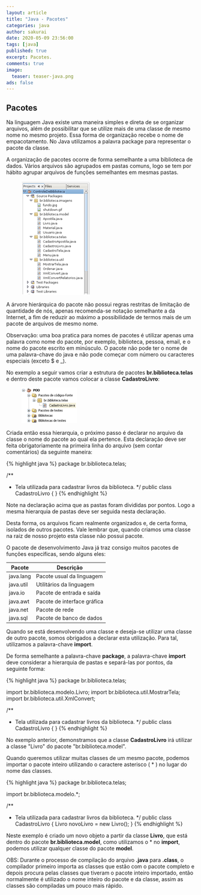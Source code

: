 ```yaml
---
layout: article
title: "Java - Pacotes"
categories: java
author: sakurai
date: 2020-05-09 23:56:00
tags: [java]
published: true
excerpt: Pacotes.
comments: true
image:
  teaser: teaser-java.png
ads: false
---
```


## Pacotes

Na linguagem Java existe uma maneira simples e direta de se organizar arquivos, além de possibilitar que se utilize mais de uma classe de mesmo nome no mesmo projeto. Essa forma de organização recebe o nome de empacotamento. No Java utilizamos a palavra package para representar o pacote da classe.

A organização de pacotes ocorre de forma semelhante a uma biblioteca de dados. Vários arquivos são agrupados em pastas comuns, logo se tem por hábito agrupar arquivos de funções semelhantes em mesmas pastas.

<figure>
    <a href="/images/2020-05-09-java-pacotes-01.png"><img src="/images/2020-05-09-java-pacotes-01.png" alt="Organização em pacotes."></a>
</figure>

A árvore hierárquica do pacote não possui regras restritas de limitação de quantidade de nós, apenas recomenda-se notação semelhante a da Internet, a fim de reduzir ao máximo a possibilidade de termos mais de um pacote de arquivos de mesmo nome.

Observação: uma boa pratica para nomes de pacotes é utilizar apenas uma palavra como nome do pacote, por exemplo, biblioteca, pessoa, email, e o nome do pacote escrito em minúsculo. O pacote não pode ter o nome de uma palavra-chave do java e não pode começar com número ou caracteres especiais (exceto $ e _).

No exemplo a seguir vamos criar a estrutura de pacotes **br.biblioteca.telas** e dentro deste pacote vamos colocar a classe **CadastroLivro**:

<figure>
    <a href="/images/2020-05-09-java-pacotes-02.png"><img src="/images/2020-05-09-java-pacotes-02.png" alt="Organização em pacotes."></a>
</figure>

Criada então essa hierarquia, o próximo passo é declarar no arquivo da classe o nome do pacote ao qual ela pertence. Esta declaração deve ser feita obrigatoriamente na primeira linha do arquivo (sem contar comentários) da seguinte maneira:

{% highlight java %}
package br.biblioteca.telas;

/**
 * Tela utilizada para cadastrar livros da biblioteca.
 */
public class CadastroLivro {
}
{% endhighlight %}

Note na declaração acima que as pastas foram divididas por pontos. Logo a mesma hierarquia de pastas deve ser seguida nesta declaração.

Desta forma, os arquivos ficam realmente organizados e, de certa forma, isolados de outros pacotes. Vale lembrar que, quando criamos uma classe na raiz de nosso projeto esta classe não possui pacote.

O pacote de desenvolvimento Java já traz consigo muitos pacotes de funções especificas, sendo alguns eles:

| Pacote    | Descrição                   |
| --------- | --------------------------- |
| java.lang	| Pacote usual da linguagem   |
| java.util	| Utilitários da linguagem    |
| java.io   | Pacote de entrada e saída   |
| java.awt  | Pacote de interface gráfica |
| java.net  | Pacote de rede              |
| java.sql  | Pacote de banco de dados    |

Quando se está desenvolvendo uma classe e deseja-se utilizar uma classe de outro pacote, somos obrigados a declarar esta utilização. Para tal, utilizamos a palavra-chave **import**.

De forma semelhante a palavra-chave **package**, a palavra-chave **import** deve considerar a hierarquia de pastas e separá-las por pontos, da seguinte forma:

{% highlight java %}
package br.biblioteca.telas;

import br.biblioteca.modelo.Livro;
import br.biblioteca.util.MostrarTela;
import br.biblioteca.util.XmlConvert;

/**
 * Tela utilizada para cadastrar livros da biblioteca.
 */
public class CadastroLivro {
}
{% endhighlight %}

No exemplo anterior, demonstramos que a classe **CadastroLivro** irá utilizar a classe "Livro" do pacote "br.biblioteca.model".

Quando queremos utilizar muitas classes de um mesmo pacote, podemos importar o pacote inteiro utilizando o caractere asterisco ( * ) no lugar do nome das classes.

{% highlight java %}
package br.biblioteca.telas;

import br.biblioteca.modelo.*;

/**
 * Tela utilizada para cadastrar livros da biblioteca.
 */
public class CadastroLivro {
    Livro novoLivro = new Livro();
}
{% endhighlight %}

Neste exemplo é criado um novo objeto a partir da classe **Livro**, que está dentro do pacote **br.biblioteca.model**, como utilizamos o * no **import**, podemos utilizar qualquer classe do pacote **model**.

OBS: Durante o processo de compilação do arquivo **.java** para **.class**, o compilador primeiro importa as classes que estão com o pacote completo e depois procura pelas classes que tiveram o pacote inteiro importado, então normalmente é utilizado o nome inteiro do pacote e da classe, assim as classes são compiladas um pouco mais rápido.

